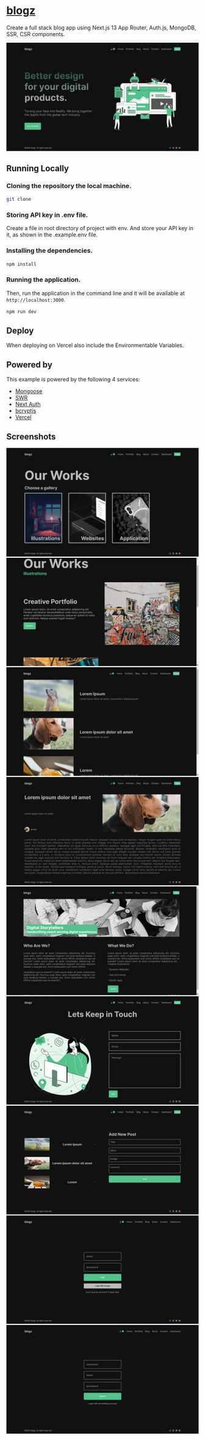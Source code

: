 # [blogz](https://blogz-phi.vercel.app/)

Create a full stack blog app using Next.js 13 App Router, Auth.js, MongoDB, SSR, CSR components.

[![blogz](./public/screenshots/1.png)](https://blogz-phi.vercel.app/)

## Running Locally

### Cloning the repository the local machine.

```bash
git clone
```

### Storing API key in .env file.

Create a file in root directory of project with env. And store your API key in it, as shown in the .example.env file.

### Installing the dependencies.

```bash
npm install
```

### Running the application.

Then, run the application in the command line and it will be available at `http://localhost:3000`.

```bash
npm run dev
```
 
## Deploy

When deploying on Vercel also include the Environmentable Variables.

## Powered by

This example is powered by the following 4 services:

- [Mongoose](https://mongoosejs.com)
- [SWR](https://swr.vercel.app)
- [Next Auth](https://next-auth.js.org/)
- [bcryptjs](https://www.npmjs.com/package/bcryptjs)
- [Vercel](https://vercel.com)

## Screenshots

![](./public/screenshots/3.png)
![](./public/screenshots/4.png)
![](./public/screenshots/5.png)
![](./public/screenshots/6.png)
![](./public/screenshots/7.png)
![](./public/screenshots/8.png)
![](./public/screenshots/9.png)
![](./public/screenshots/10.png)
![](./public/screenshots/11.png)

